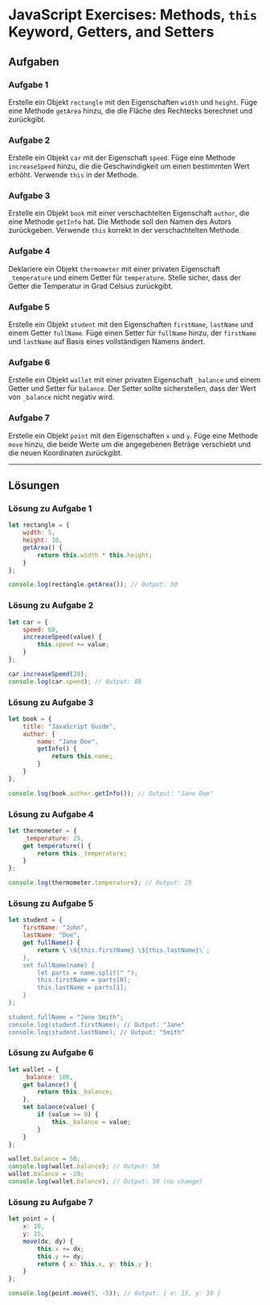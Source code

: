 
# JavaScript Exercises: Methods, `this` Keyword, Getters, and Setters

## Aufgaben

### Aufgabe 1
Erstelle ein Objekt `rectangle` mit den Eigenschaften `width` und `height`. Füge eine Methode `getArea` hinzu, 
die die Fläche des Rechtecks berechnet und zurückgibt.

### Aufgabe 2
Erstelle ein Objekt `car` mit der Eigenschaft `speed`. Füge eine Methode `increaseSpeed` hinzu, 
die die Geschwindigkeit um einen bestimmten Wert erhöht. Verwende `this` in der Methode.

### Aufgabe 3
Erstelle ein Objekt `book` mit einer verschachtelten Eigenschaft `author`, die eine Methode `getInfo` hat. 
Die Methode soll den Namen des Autors zurückgeben. Verwende `this` korrekt in der verschachtelten Methode.

### Aufgabe 4
Deklariere ein Objekt `thermometer` mit einer privaten Eigenschaft `_temperature` und einem Getter für `temperature`. 
Stelle sicher, dass der Getter die Temperatur in Grad Celsius zurückgibt.

### Aufgabe 5
Erstelle ein Objekt `student` mit den Eigenschaften `firstName`, `lastName` und einem Getter `fullName`. 
Füge einen Setter für `fullName` hinzu, der `firstName` und `lastName` auf Basis eines vollständigen Namens ändert.

### Aufgabe 6
Erstelle ein Objekt `wallet` mit einer privaten Eigenschaft `_balance` und einem Getter und Setter für `balance`. 
Der Setter sollte sicherstellen, dass der Wert von `_balance` nicht negativ wird.

### Aufgabe 7
Erstelle ein Objekt `point` mit den Eigenschaften `x` und `y`. Füge eine Methode `move` hinzu, 
die beide Werte um die angegebenen Beträge verschiebt und die neuen Koordinaten zurückgibt.

---

## Lösungen

### Lösung zu Aufgabe 1
```javascript
let rectangle = {
    width: 5,
    height: 10,
    getArea() {
        return this.width * this.height;
    }
};

console.log(rectangle.getArea()); // Output: 50
```

### Lösung zu Aufgabe 2
```javascript
let car = {
    speed: 60,
    increaseSpeed(value) {
        this.speed += value;
    }
};

car.increaseSpeed(20);
console.log(car.speed); // Output: 80
```

### Lösung zu Aufgabe 3
```javascript
let book = {
    title: "JavaScript Guide",
    author: {
        name: "Jane Doe",
        getInfo() {
            return this.name;
        }
    }
};

console.log(book.author.getInfo()); // Output: "Jane Doe"
```

### Lösung zu Aufgabe 4
```javascript
let thermometer = {
    _temperature: 25,
    get temperature() {
        return this._temperature;
    }
};

console.log(thermometer.temperature); // Output: 25
```

### Lösung zu Aufgabe 5
```javascript
let student = {
    firstName: "John",
    lastName: "Doe",
    get fullName() {
        return \`\${this.firstName} \${this.lastName}\`;
    },
    set fullName(name) {
        let parts = name.split(" ");
        this.firstName = parts[0];
        this.lastName = parts[1];
    }
};

student.fullName = "Jane Smith";
console.log(student.firstName); // Output: "Jane"
console.log(student.lastName); // Output: "Smith"
```

### Lösung zu Aufgabe 6
```javascript
let wallet = {
    _balance: 100,
    get balance() {
        return this._balance;
    },
    set balance(value) {
        if (value >= 0) {
            this._balance = value;
        }
    }
};

wallet.balance = 50;
console.log(wallet.balance); // Output: 50
wallet.balance = -20;
console.log(wallet.balance); // Output: 50 (no change)
```

### Lösung zu Aufgabe 7
```javascript
let point = {
    x: 10,
    y: 15,
    move(dx, dy) {
        this.x += dx;
        this.y += dy;
        return { x: this.x, y: this.y };
    }
};

console.log(point.move(5, -5)); // Output: { x: 15, y: 10 }
```

